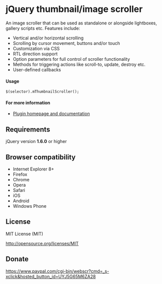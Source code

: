 jQuery thumbnail/image scroller
================================

An image scroller that can be used as standalone or alongside lightboxes, gallery scripts etc. Features include: 

* Vertical and/or horizontal scrolling  
* Scrolling by cursor movement, buttons and/or touch 
* Customization via CSS 
* RTL direction support 
* Option parameters for full control of scroller functionality 
* Methods for triggering actions like scroll-to, update, destroy etc. 
* User-defined callbacks 

#### Usage 

`$(selector).mThumbnailScroller();` 

#### For more information 

* [Plugin homepage and documentation](http://manos.malihu.gr/jquery-thumbnail-scroller/) 

Requirements
-------------------------

jQuery version **1.6.0** or higher

Browser compatibility
-------------------------

* Internet Explorer 8+ 
* Firefox 
* Chrome 
* Opera 
* Safari  
* iOS 
* Android 
* Windows Phone

License 
-------------------------

MIT License (MIT)

http://opensource.org/licenses/MIT

Donate 
-------------------------

https://www.paypal.com/cgi-bin/webscr?cmd=_s-xclick&hosted_button_id=UYJ5G65M6ZA28